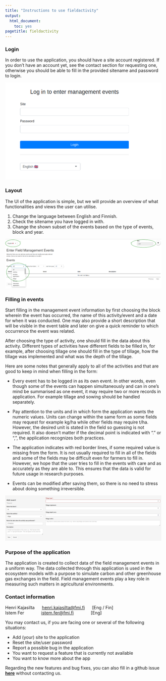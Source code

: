 ```yaml
---
title: "Instructions to use fieldactivity"
output:
  html_document:
    toc: yes
pagetitle: fieldactivity
---
```



### Login
In order to use the application, you should have a site account registered. If you don’t have an account yet, see the contact section for requesting one, otherwise you should be able to fill in the provided sitename and password to login.

![Login page view](./images_user_instructions/loginpage.png)

### Layout
The UI of the application is simple, but we will provide an overview of what functionalities and views the user can utilise.

1. Change the language between English and Finnish.
2. Check the sitename you have logged in with.
3. Change the shown subset of the events based on the type of events, block and year.

![Overview of layout of the application](./images_user_instructions/overlaynotes.png)

### Filling in events
Start filling in the management event information by first choosing the block wherein the event has occurred, the name of this activity/event and a date for when it was conducted. One may also provide a short description that will be visible in the event table and later on give a quick reminder to which occurrence the event was related.

After choosing the type of activity, one should fill in the data about this activity. Different types of activities have different fields to be filled in, for example, after choosing tillage one should fill in the type of tillage, how the tillage was implemented and what was the depth of the tillage.

Here are some notes that generally apply to all of the activities and that are good to keep in mind when filling in the form:

- Every event has to be logged in as its own event. In other words, even though some of the events can happen simultaneously and can in one’s mind be summarised as one event, it may require two or more records in application. For example tillage and sowing should be handled separately.

- Pay attention to the units and in which form the application wants the numeric values. Units can change within the same form as some fields may request for example kg/ha while other fields may require t/ha. However, the desired unit is stated in the field so guessing is not required. It also doesn’t matter if the decimal point is indicated with “.” or “,”, the application recognizes both practices.

- The application indicates with red border lines, if some required value is missing from the form. It is not usually required to fill in all of the fields and some of the fields may be difficult even for farmers to fill in. However, we hope that the user tries to fill in the events with care and as accurately as they are able to. This ensures that the data is valid for future usage in  research purposes.

- Events can be modified after saving them, so there is no need to stress about doing something irreversible.


![Example of the view for filling in the (tilling) event](./images_user_instructions/eventexample_1.png)

### Purpose of the application
The application is created to collect data of the field management events in a uniform way. The data collected through this application is used in the ecosystem models with a purpose to simulate carbon and other greenhouse gas exchanges in the field. Field management events play a key role in measuring such matters in agricultural environments.


### Contact information

Henri Kajasilta      henri.kajasilta@fmi.fi      [Eng / Fin]  
Istem Fer              istem.fer@fmi.fi              [Eng]


You may contact us, if you are facing one or several of the following situations:

- Add (your) site to the application  
- Reset the site/user password  
- Report a possible bug in the application  
- You want to request a feature that is currently not available  
- You want to know more about the app

Regarding the new features and bug fixes, you can also fill in a github issue [**here**](https://github.com/Ottis1/fieldactivity/issues) without contacting us.
